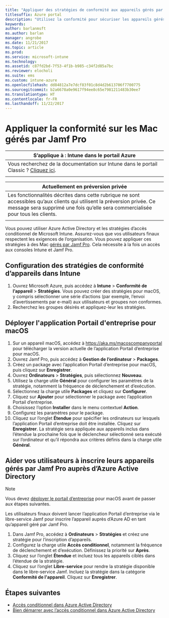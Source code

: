 ```yaml
---
title: "Appliquer des stratégies de conformité aux appareils gérés par Jamf"
titlesuffix: Azure portal
description: "Utilisez la conformité pour sécuriser les appareils gérés par Jamf."
keywords: 
author: barlanmsft
ms.author: barlan
manager: angrobe
ms.date: 11/21/2017
ms.topic: article
ms.prod: 
ms.service: microsoft-intune
ms.technology: 
ms.assetid: c87fd2bd-7f53-4f1b-b985-c34f2d85a7bc
ms.reviewer: elocholi
ms.suite: ems
ms.custom: intune-azure
ms.openlocfilehash: dd84812a7e7dcf83f01c8d4d2b613706f7700775
ms.sourcegitcommit: b2a6678a0e9617f94ee8c65e7981211483b30ee7
ms.translationtype: HT
ms.contentlocale: fr-FR
ms.lasthandoff: 11/22/2017
---
```

# <a name="enforce-compliance-on-macs-managed-with-jamf-pro"></a>Appliquer la conformité sur les Mac gérés par Jamf Pro

|S’applique à : Intune dans le portail Azure |
|--|
|Vous recherchez de la documentation sur Intune dans le portail Classic ? [Cliquez ici](/intune/introduction-intune?toc=/intune-classic/toc.json).|
| |

|Actuellement en préversion privée|
|--|
|Les fonctionnalités décrites dans cette rubrique ne sont accessibles qu’aux clients qui utilisent la préversion privée. Ce message sera supprimé une fois qu’elle sera commercialisée pour tous les clients.|
| |

Vous pouvez utiliser Azure Active Directory et les stratégies d’accès conditionnel de Microsoft Intune. Assurez-vous que vos utilisateurs finaux respectent les exigences de l’organisation. Vous pouvez appliquer ces stratégies à des Mac [gérés par Jamf Pro](conditional-access-integrate-jamf.md). Cela nécessite à la fois un accès aux consoles Intune et Jamf Pro.

## <a name="set-up-device-compliance-policies-in-intune"></a>Configuration des stratégies de conformité d’appareils dans Intune

1. Ouvrez Microsoft Azure, puis accédez à **Intune** > **Conformité de l’appareil** > **Stratégies**. Vous pouvez créer des stratégies pour macOS, y compris sélectionner une série d’actions (par exemple, l’envoi d’avertissements par e-mail) aux utilisateurs et groupes non conformes.
2. Recherchez les groupes désirés et appliquez-leur les stratégies.

## <a name="require-the-company-portal-app-for-macos"></a>Déployer l'application Portail d'entreprise pour macOS

1. Sur un appareil macOS, accédez à https://aka.ms/macoscompanyportal pour télécharger la version actuelle de l’application Portail d’entreprise pour macOS.
2. Ouvrez Jamf Pro, puis accédez à **Gestion de l’ordinateur** > **Packages**.
3. Créez un package avec l’application Portail d’entreprise pour macOS, puis cliquez sur **Enregistrer**.
4. Ouvrez **Ordinateurs** > **Stratégies**, puis sélectionnez **Nouveau**.
5. Utilisez la charge utile **Général** pour configurer les paramètres de la stratégie, notamment la fréquence de déclenchement et d’exécution.
6. Sélectionnez la charge utile **Packages** et cliquez sur **Configurer**.
7. Cliquez sur **Ajouter** pour sélectionner le package avec l’application Portail d’entreprise.
8. Choisissez l’option **Installer** dans le menu contextuel **Action**.
9. Configurez les paramètres pour le package.
10. Cliquez sur l’onglet **Étendue** pour spécifier les ordinateurs sur lesquels l’application Portail d’entreprise doit être installée. Cliquez sur **Enregistrer**. La stratégie sera appliquée aux appareils inclus dans l’étendue la prochaine fois que le déclencheur sélectionné sera exécuté sur l’ordinateur et qu’il répondra aux critères définis dans la charge utile **Général**.

## <a name="direct-your-users-to-register-jamf-pro-managed-devices-with-azure-active-directory"></a>Aider vos utilisateurs à inscrire leurs appareils gérés par Jamf Pro auprès d’Azure Active Directory

> [!NOTE]
> Vous devez [déployer le portail d’entreprise](conditional-access-assign-jamf.md#require-the-company-portal-app-for-macos) pour macOS avant de passer aux étapes suivantes.  

Les utilisateurs finaux doivent lancer l’application Portail d’entreprise via le libre-service Jamf pour inscrire l’appareil auprès d’Azure AD en tant qu’appareil géré par Jamf Pro.

1. Dans Jamf Pro, accédez à **Ordinateurs** > **Stratégies** et créez une stratégie pour l’inscription d’appareils.
2. Configurez la charge utile **Accès conditionnel**, notamment la fréquence de déclenchement et d’exécution. Définissez la priorité sur **Après**.
3. Cliquez sur l’onglet **Étendue** et incluez tous les appareils ciblés dans l’étendue de la stratégie.
4. Cliquez sur l’onglet **Libre-service** pour rendre la stratégie disponible dans le libre-service Jamf. Incluez la stratégie dans la catégorie **Conformité de l'appareil**. Cliquez sur **Enregistrer**.

## <a name="next-steps"></a>Étapes suivantes

- [Accès conditionnel dans Azure Active Directory](https://docs.microsoft.com/azure/active-directory/active-directory-conditional-access-azure-portal)
- [Bien démarrer avec l’accès conditionnel dans Azure Active Directory](https://docs.microsoft.com/azure/active-directory/active-directory-conditional-access-azure-portal-get-started)
